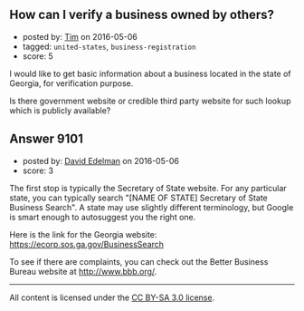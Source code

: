 ## How can I verify a business owned by others?

- posted by: [Tim](https://stackexchange.com/users/52354/tim) on 2016-05-06
- tagged: `united-states`, `business-registration`
- score: 5

I would like to get basic information about a business located in the state of Georgia, for verification purpose.

Is there government website or credible third party website for such lookup which is publicly available?




## Answer 9101

- posted by: [David Edelman](https://stackexchange.com/users/8335311/david-edelman) on 2016-05-06
- score: 3

The first stop is typically the Secretary of State website. For any particular state, you can typically search "[NAME OF STATE] Secretary of State Business Search". A state may use slightly different terminology, but Google is smart enough to autosuggest you the right one. 

Here is the link for the Georgia website: 
https://ecorp.sos.ga.gov/BusinessSearch

To see if there are complaints, you can check out the Better Business Bureau website at http://www.bbb.org/. 



---

All content is licensed under the [CC BY-SA 3.0 license](https://creativecommons.org/licenses/by-sa/3.0/).
